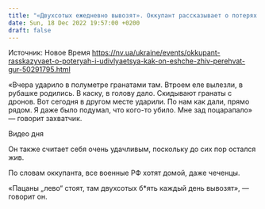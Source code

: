 ```yaml
---
title: "«Двухсотых ежедневно вывозят». Оккупант рассказывает о потерях и удивляется, как он еще жив — перехват ГУР"
date: Sun, 18 Dec 2022 19:57:00 +0200
draft: false
---
```

Источник: Новое Время https://nv.ua/ukraine/events/okkupant-rasskazyvaet-o-poteryah-i-udivlyaetsya-kak-on-eshche-zhiv-perehvat-gur-50291795.html


«Вчера ударило в полуметре гранатами там. Втроем еле вылезли, в рубашке родились. В каску, в голову дало. Скидывают гранаты с дронов. Вот сегодня в другом месте ударили. По нам как дали, прямо рядом. Я даже было подумал, что кого-то убило. Мне зад поцарапало» — говорит захватчик.

 Видео дня   

Он также считает себя очень удачливым, поскольку до сих пор остался жив.

По словам оккупанта, все военные РФ хотят домой, даже чеченцы.

«Пацаны „лево“ стоят, там двухсотых б*ять каждый день вывозят», — говорит он.
